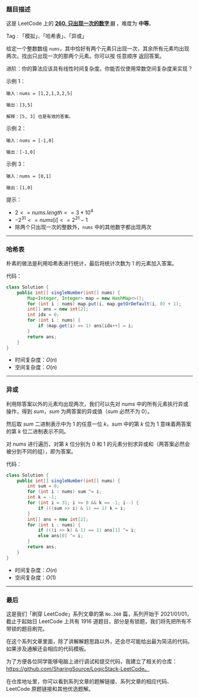 ### 题目描述

这是 LeetCode 上的 **[260. 只出现一次的数字 III](https://leetcode-cn.com/problems/single-number-iii/solution/gong-shui-san-xie-yi-ti-shuang-jie-ha-xi-zgi4/)** ，难度为 **中等**。

Tag : 「模拟」、「哈希表」、「异或」



给定一个整数数组 `nums`，其中恰好有两个元素只出现一次，其余所有元素均出现两次。找出只出现一次的那两个元素。你可以按 任意顺序 返回答案。



进阶：你的算法应该具有线性时间复杂度。你能否仅使用常数空间复杂度来实现？



示例 1：

```
输入：nums = [1,2,1,3,2,5]

输出：[3,5]

解释：[5, 3] 也是有效的答案。
```
示例 2：
```
输入：nums = [-1,0]

输出：[-1,0]
```
示例 3：
```
输入：nums = [0,1]

输出：[1,0]
```
提示：
* $2 <= nums.length <= 3 * 10^4$
* $-2^{31} <= nums[i] <= 2^{31} - 1$
* 除两个只出现一次的整数外，`nums` 中的其他数字都出现两次

---

### 哈希表

朴素的做法是利用哈希表进行统计，最后将统计次数为 $1$ 的元素加入答案。

代码：
```Java
class Solution {
    public int[] singleNumber(int[] nums) {
        Map<Integer, Integer> map = new HashMap<>();
        for (int i : nums) map.put(i, map.getOrDefault(i, 0) + 1);
        int[] ans = new int[2];
        int idx = 0;
        for (int i : nums) {
            if (map.get(i) == 1) ans[idx++] = i;
        }
        return ans;
    }
}
```
* 时间复杂度：$O(n)$
* 空间复杂度：$O(n)$

---

### 异或

利用除答案以外的元素均出现两次，我们可以先对 $nums$ 中的所有元素执行异或操作，得到 $sum$，$sum$ 为两答案的异或值（$sum$ 必然不为 $0$）。

然后取 $sum$ 二进制表示中为 $1$ 的任意一位 $k$，$sum$ 中的第 $k$ 位为 $1$ 意味着两答案的第 $k$ 位二进制表示不同。

对 $nums$ 进行遍历，对第 $k$ 位分别为 $0$ 和 $1$ 的元素分别求异或和（两答案必然会被分到不同的组），即为答案。

代码：
```Java
class Solution {
    public int[] singleNumber(int[] nums) {
        int sum = 0;
        for (int i : nums) sum ^= i;
        int k = -1;
        for (int i = 31; i >= 0 && k == -1; i--) {
            if (((sum >> i) & 1) == 1) k = i;
        }
        int[] ans = new int[2];
        for (int i : nums) {
            if (((i >> k) & 1) == 1) ans[1] ^= i;
            else ans[0] ^= i;
        }
        return ans;
    }
}
```
* 时间复杂度：$O(n)$
* 空间复杂度：$O(1)$

---

### 最后

这是我们「刷穿 LeetCode」系列文章的第 `No.260` 篇，系列开始于 2021/01/01，截止于起始日 LeetCode 上共有 1916 道题目，部分是有锁题，我们将先把所有不带锁的题目刷完。

在这个系列文章里面，除了讲解解题思路以外，还会尽可能给出最为简洁的代码。如果涉及通解还会相应的代码模板。

为了方便各位同学能够电脑上进行调试和提交代码，我建立了相关的仓库：https://github.com/SharingSource/LogicStack-LeetCode。

在仓库地址里，你可以看到系列文章的题解链接、系列文章的相应代码、LeetCode 原题链接和其他优选题解。

